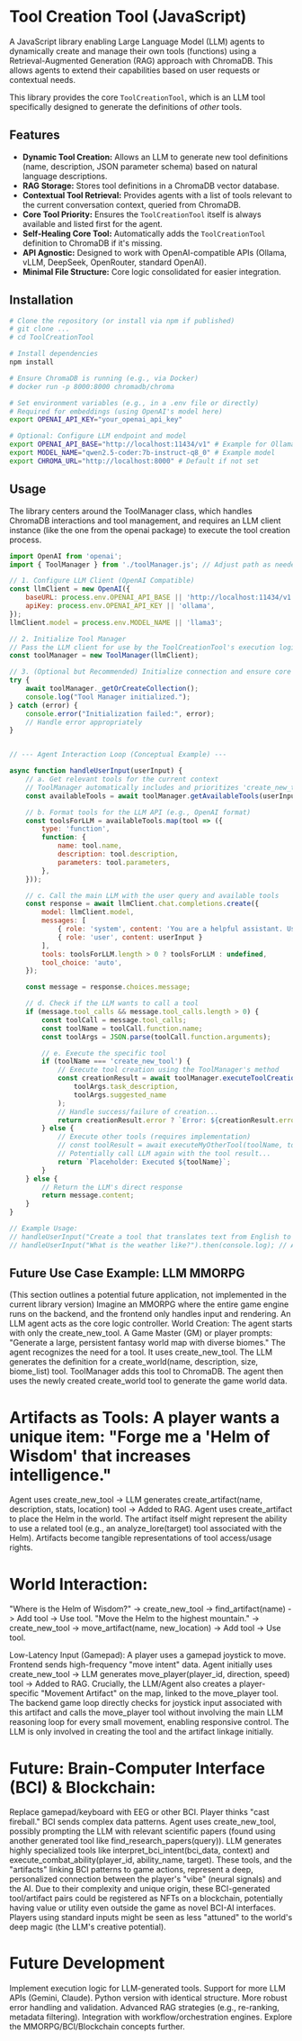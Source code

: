 # Tool Creation Tool (JavaScript)

A JavaScript library enabling Large Language Model (LLM) agents to dynamically create and manage their own tools (functions) using a Retrieval-Augmented Generation (RAG) approach with ChromaDB. This allows agents to extend their capabilities based on user requests or contextual needs.

This library provides the core `ToolCreationTool`, which is an LLM tool specifically designed to generate the definitions of *other* tools.

## Features

*   **Dynamic Tool Creation:** Allows an LLM to generate new tool definitions (name, description, JSON parameter schema) based on natural language descriptions.
*   **RAG Storage:** Stores tool definitions in a ChromaDB vector database.
*   **Contextual Tool Retrieval:** Provides agents with a list of tools relevant to the current conversation context, queried from ChromaDB.
*   **Core Tool Priority:** Ensures the `ToolCreationTool` itself is always available and listed first for the agent.
*   **Self-Healing Core Tool:** Automatically adds the `ToolCreationTool` definition to ChromaDB if it's missing.
*   **API Agnostic:** Designed to work with OpenAI-compatible APIs (Ollama, vLLM, DeepSeek, OpenRouter, standard OpenAI).
*   **Minimal File Structure:** Core logic consolidated for easier integration.

## Installation

```bash
# Clone the repository (or install via npm if published)
# git clone ...
# cd ToolCreationTool

# Install dependencies
npm install

# Ensure ChromaDB is running (e.g., via Docker)
# docker run -p 8000:8000 chromadb/chroma

# Set environment variables (e.g., in a .env file or directly)
# Required for embeddings (using OpenAI's model here)
export OPENAI_API_KEY="your_openai_api_key"

# Optional: Configure LLM endpoint and model
export OPENAI_API_BASE="http://localhost:11434/v1" # Example for Ollama
export MODEL_NAME="qwen2.5-coder:7b-instruct-q8_0" # Example model
export CHROMA_URL="http://localhost:8000" # Default if not set
```

## Usage
The library centers around the ToolManager class, which handles ChromaDB interactions and tool management, and requires an LLM client instance (like the one from the openai package) to execute the tool creation process.

```javascript
import OpenAI from 'openai';
import { ToolManager } from './toolManager.js'; // Adjust path as needed

// 1. Configure LLM Client (OpenAI Compatible)
const llmClient = new OpenAI({
    baseURL: process.env.OPENAI_API_BASE || 'http://localhost:11434/v1',
    apiKey: process.env.OPENAI_API_KEY || 'ollama',
});
llmClient.model = process.env.MODEL_NAME || 'llama3';

// 2. Initialize Tool Manager
// Pass the LLM client for use by the ToolCreationTool's execution logic
const toolManager = new ToolManager(llmClient);

// 3. (Optional but Recommended) Initialize connection and ensure core tool exists
try {
    await toolManager._getOrCreateCollection();
    console.log("Tool Manager initialized.");
} catch (error) {
    console.error("Initialization failed:", error);
    // Handle error appropriately
}


// --- Agent Interaction Loop (Conceptual Example) ---

async function handleUserInput(userInput) {
    // a. Get relevant tools for the current context
    // ToolManager automatically includes and prioritizes 'create_new_tool'
    const availableTools = await toolManager.getAvailableTools(userInput, 5); // Get top 5 + core tool

    // b. Format tools for the LLM API (e.g., OpenAI format)
    const toolsForLLM = availableTools.map(tool => ({
        type: 'function',
        function: {
            name: tool.name,
            description: tool.description,
            parameters: tool.parameters,
        },
    }));

    // c. Call the main LLM with the user query and available tools
    const response = await llmClient.chat.completions.create({
        model: llmClient.model,
        messages: [
            { role: 'system', content: 'You are a helpful assistant. Use tools when needed.' },
            { role: 'user', content: userInput }
        ],
        tools: toolsForLLM.length > 0 ? toolsForLLM : undefined,
        tool_choice: 'auto',
    });

    const message = response.choices.message;

    // d. Check if the LLM wants to call a tool
    if (message.tool_calls && message.tool_calls.length > 0) {
        const toolCall = message.tool_calls;
        const toolName = toolCall.function.name;
        const toolArgs = JSON.parse(toolCall.function.arguments);

        // e. Execute the specific tool
        if (toolName === 'create_new_tool') {
            // Execute tool creation using the ToolManager's method
            const creationResult = await toolManager.executeToolCreation(
                toolArgs.task_description,
                toolArgs.suggested_name
            );
            // Handle success/failure of creation...
            return creationResult.error ? `Error: ${creationResult.error}` : `Tool '${creationResult.name}' created!`;
        } else {
            // Execute other tools (requires implementation)
            // const toolResult = await executeMyOtherTool(toolName, toolArgs);
            // Potentially call LLM again with the tool result...
            return `Placeholder: Executed ${toolName}`;
        }
    } else {
        // Return the LLM's direct response
        return message.content;
    }
}

// Example Usage:
// handleUserInput("Create a tool that translates text from English to French.").then(console.log);
// handleUserInput("What is the weather like?").then(console.log); // Assuming 'get_weather' tool exists
```

## Future Use Case Example: LLM MMORPG
(This section outlines a potential future application, not implemented in the current library version)
Imagine an MMORPG where the entire game engine runs on the backend, and the frontend only handles input and rendering. An LLM agent acts as the core logic controller.
World Creation: The agent starts with only the create_new_tool. A Game Master (GM) or player prompts: "Generate a large, persistent fantasy world map with diverse biomes."
The agent recognizes the need for a tool. It uses create_new_tool.
The LLM generates the definition for a create_world(name, description, size, biome_list) tool.
ToolManager adds this tool to ChromaDB.
The agent then uses the newly created create_world tool to generate the game world data.


# Artifacts as Tools: A player wants a unique item: "Forge me a 'Helm of Wisdom' that increases intelligence."
Agent uses create_new_tool -> LLM generates create_artifact(name, description, stats, location) tool -> Added to RAG.
Agent uses create_artifact to place the Helm in the world. The artifact itself might represent the ability to use a related tool (e.g., an analyze_lore(target) tool associated with the Helm). Artifacts become tangible representations of tool access/usage rights.


# World Interaction:
"Where is the Helm of Wisdom?" -> create_new_tool -> find_artifact(name) -> Add tool -> Use tool.
"Move the Helm to the highest mountain." -> create_new_tool -> move_artifact(name, new_location) -> Add tool -> Use tool.


 Low-Latency Input (Gamepad): A player uses a gamepad joystick to move.
Frontend sends high-frequency "move intent" data.
Agent initially uses create_new_tool -> LLM generates move_player(player_id, direction, speed) tool -> Added to RAG.
Crucially, the LLM/Agent also creates a player-specific "Movement Artifact" on the map, linked to the move_player tool.
The backend game loop directly checks for joystick input associated with this artifact and calls the move_player tool without involving the main LLM reasoning loop for every small movement, enabling responsive control. The LLM is only involved in creating the tool and the artifact linkage initially.


# Future: Brain-Computer Interface (BCI) & Blockchain:
Replace gamepad/keyboard with EEG or other BCI. Player thinks "cast fireball."
BCI sends complex data patterns.
Agent uses create_new_tool, possibly prompting the LLM with relevant scientific papers (found using another generated tool like find_research_papers(query)).
LLM generates highly specialized tools like interpret_bci_intent(bci_data, context) and execute_combat_ability(player_id, ability_name, target).
These tools, and the "artifacts" linking BCI patterns to game actions, represent a deep, personalized connection between the player's "vibe" (neural signals) and the AI.
Due to their complexity and unique origin, these BCI-generated tool/artifact pairs could be registered as NFTs on a blockchain, potentially having value or utility even outside the game as novel BCI-AI interfaces. Players using standard inputs might be seen as less "attuned" to the world's deep magic (the LLM's creative potential).


# Future Development
Implement execution logic for LLM-generated tools.
Support for more LLM APIs (Gemini, Claude).
Python version with identical structure.
More robust error handling and validation.
Advanced RAG strategies (e.g., re-ranking, metadata filtering).
Integration with workflow/orchestration engines.
Explore the MMORPG/BCI/Blockchain concepts further.

